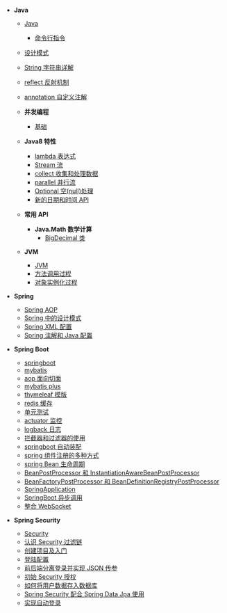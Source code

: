 - **Java**

  - [Java](zh-cn/java/)

    - [命令行指令](zh-cn/java/command.md)

  - [设计模式](zh-cn/java/design-pattern.md)
  - [String 字符串详解](zh-cn/java/basics/04-String.md)
  - [reflect 反射机制](zh-cn/java/basics/03-reflect.md)
  - [annotation 自定义注解](zh-cn/java/basics/02-annotation.md)

  - **并发编程**

    - [基础](zh-cn/java/basics/01-thread.md)

  - **Java8 特性**
    - [lambda 表达式](zh-cn/java/java8/01-lambda.md)
    - [Stream 流](zh-cn/java/java8/02-stream.md)
    - [collect 收集和处理数据](zh-cn/java/java8/03-collect.md)
    - [parallel 并行流](zh-cn/java/java8/04-parallel.md)
    - [Optional 空(null)处理](zh-cn/java/java8/05-optional.md)
    - [新的日期和时间 API](zh-cn/java/java8/06-localdatetime.md)
  - **常用 API**
    - **Java.Math 数学计算**
      - [BigDecimal 类](zh-cn/java/api/math/01-bigdecimal.md)
  - **JVM**
    - [JVM](zh-cn/java/jvm/01-jvm.md)
    - [方法调用过程](zh-cn/java/jvm/02-method.md)
    - [对象实例化过程](zh-cn/java/jvm/03-instance.md)

- **Spring**

  - [Spring AOP](zh-cn/java/spring/spring-aop.md)
  - [Spring 中的设计模式](zh-cn/java/spring/spring-设计模式.md)
  - [Spring XML 配置](zh-cn/java/spring/spring-xml.md)
  - [Spring 注解和 Java 配置](zh-cn/java/spring/spring-注解.md)

- **Spring Boot**

  - [springboot](zh-cn/java/springboot/01.md)
  - [mybatis](zh-cn/java/springboot/02-mybatis.md)
  - [aop 面向切面](zh-cn/java/springboot/03-aop.md)
  - [mybatis plus](zh-cn/java/springboot/04-mybatis-plus.md)
  - [thymeleaf 模版](zh-cn/java/springboot/05-thymeleaf.md)
  - [redis 缓存](zh-cn/java/springboot/06-redis.md)
  - [单元测试](zh-cn/java/springboot/07-junit-test.md)
  - [actuator 监控](zh-cn/java/springboot/08-actuator.md)
  - [logback 日志](zh-cn/java/springboot/09-logback.md)
  - [拦截器和过滤器的使用](zh-cn/java/springboot/10-filter-interceptor.md)
  - [springboot 自动装配](zh-cn/java/springboot/11-autoconfig.md)
  - [spring 组件注册的多种方式](zh-cn/java/springboot/12-component-register.md)
  - [spring Bean 生命周期](zh-cn/java/springboot/13-bean-life.md)
  - [BeanPostProcessor 和 InstantiationAwareBeanPostProcessor](zh-cn/java/springboot/14-beanpostprocessor.md)
  - [BeanFactoryPostProcessor 和 BeanDefinitionRegistryPostProcessor](zh-cn/java/springboot/15-beanfactorypostprocessor.md)
  - [SpringApplication](zh-cn/java/springboot/16-spring-application.md)
  - [SpringBoot 异步调用](zh-cn/java/springboot/17-spring.async.md)
  - [整合 WebSocket](zh-cn/java/springboot/18-websocket.md)

- **Spring Security**

  - [Security](zh-cn/java/springsecurity/)
  - [认识 Security 过滤链](zh-cn/java/springsecurity/认识SpringSecurity.md)
  - [创建项目及入门](zh-cn/java/springsecurity/整合SringSecurity.md)
  - [登陆配置](zh-cn/java/springsecurity/security登陆配置.md)
  - [前后端分离登录并实现 JSON 传参](zh-cn/java/springsecurity/前后端分离,使用JSON登录.md)
  - [初始 Security 授权](zh-cn/java/springsecurity/初始security授权.md)
  - [如何将用户数据存入数据库](zh-cn/java/springsecurity/如何将用户数据存入数据库.md)
  - [Spring Security 配合 Spring Data Jpa 使用](zh-cn/java/springsecurity/security配合jpa使用.md)
  - [实现自动登录](zh-cn/java/springsecurity/实现自动登录.md)
